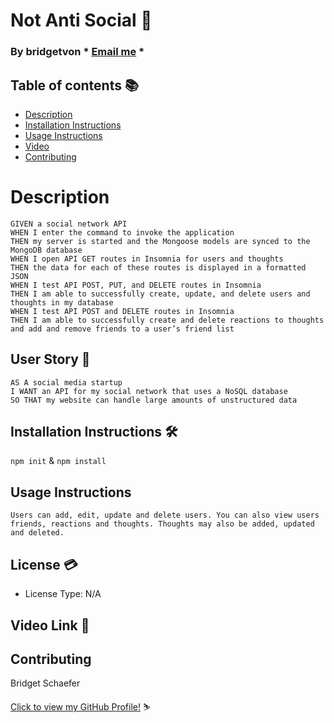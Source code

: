 # Not Anti Social :raising_hand:

  ### By bridgetvon * [Email me](bridget.schaefer31@gmail.com) * 

  ## Table of contents 📚
  * [Description](#Description)
  * [Installation Instructions](#installation-Instructions)
  * [Usage Instructions](#Usage-Instructions)
  * [Video](#Video-Link)
  * [Contributing](#Contributing)
 
  # Description
 ```
 GIVEN a social network API
 WHEN I enter the command to invoke the application
 THEN my server is started and the Mongoose models are synced to the    MongoDB database
 WHEN I open API GET routes in Insomnia for users and thoughts
 THEN the data for each of these routes is displayed in a formatted JSON
 WHEN I test API POST, PUT, and DELETE routes in Insomnia
 THEN I am able to successfully create, update, and delete users and thoughts in my database
 WHEN I test API POST and DELETE routes in Insomnia
 THEN I am able to successfully create and delete reactions to thoughts and add and remove friends to a user’s friend list
 ```

  ## User Story :book:
  ```
  AS A social media startup
  I WANT an API for my social network that uses a NoSQL database
  SO THAT my website can handle large amounts of unstructured data
  ```

  ## Installation Instructions :hammer_and_wrench:
 `npm init`
    &
 `npm install`

  ## Usage Instructions
    Users can add, edit, update and delete users. You can also view users friends, reactions and thoughts. Thoughts may also be added, updated and deleted. 


  ## License :credit_card:
  * License Type: N/A

  ## Video Link :movie_camera:


 ## Contributing 
 Bridget Schaefer 
    
 [Click to view my GitHub Profile!](https://github.com/bridgetvon) :skier: